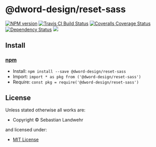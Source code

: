 <!-- TITLE/ -->

<h1>@dword-design/reset-sass</h1>

<!-- /TITLE -->


<!-- BADGES/ -->

<span class="badge-npmversion"><a href="https://npmjs.org/package/@dword-design/reset-sass" title="View this project on NPM"><img src="https://img.shields.io/npm/v/@dword-design/reset-sass.svg" alt="NPM version" /></a></span>
<span class="badge-travisci"><a href="http://travis-ci.org/dword-design/reset-sass" title="Check this project's build status on TravisCI"><img src="https://img.shields.io/travis/dword-design/reset-sass/master.svg" alt="Travis CI Build Status" /></a></span>
<span class="badge-coveralls"><a href="https://coveralls.io/r/dword-design/reset-sass" title="View this project's coverage on Coveralls"><img src="https://img.shields.io/coveralls/dword-design/reset-sass.svg" alt="Coveralls Coverage Status" /></a></span>
<span class="badge-daviddm"><a href="https://david-dm.org/dword-design/reset-sass" title="View the status of this project's dependencies on DavidDM"><img src="https://img.shields.io/david/dword-design/reset-sass.svg" alt="Dependency Status" /></a></span>
<span class="badge-shields"><a href="https://img.shields.io/badge/renovate-enabled-brightgreen.svg"><img src="https://img.shields.io/badge/renovate-enabled-brightgreen.svg" /></a></span>

<!-- /BADGES -->


<!-- DESCRIPTION/ -->



<!-- /DESCRIPTION -->


<!-- INSTALL/ -->

<h2>Install</h2>

<a href="https://npmjs.com" title="npm is a package manager for javascript"><h3>npm</h3></a>
<ul>
<li>Install: <code>npm install --save @dword-design/reset-sass</code></li>
<li>Import: <code>import * as pkg from ('@dword-design/reset-sass')</code></li>
<li>Require: <code>const pkg = require('@dword-design/reset-sass')</code></li>
</ul>

<!-- /INSTALL -->


<!-- LICENSE/ -->

<h2>License</h2>

Unless stated otherwise all works are:

<ul><li>Copyright &copy; Sebastian Landwehr</li></ul>

and licensed under:

<ul><li><a href="http://spdx.org/licenses/MIT.html">MIT License</a></li></ul>

<!-- /LICENSE -->
